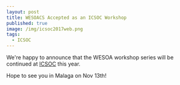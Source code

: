 ```yaml
---
layout: post
title: WESOACS Accepted as an ICSOC Workshop
published: true
image: /img/icsoc2017web.png
tags:
  - ICSOC
---
```


We're happy to announce that the WESOA workshop series will be continued at [ICSOC](http://www.icsoc.org) this year.

Hope to see you in Malaga on Nov 13th!
